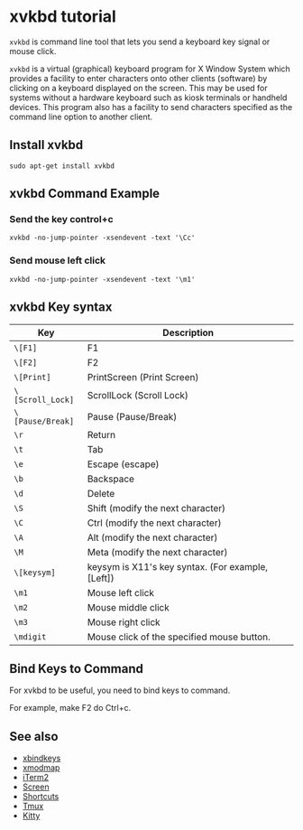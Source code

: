 # xvkbd tutorial

`xvkbd` is command line tool that lets you send a keyboard key signal or mouse click.

`xvkbd` is a virtual (graphical) keyboard program for X Window System which provides a facility to enter characters onto other clients (software) by clicking on a keyboard displayed on the screen. This may be used for systems without a hardware keyboard such as kiosk terminals or handheld devices. This program also has a facility to send characters specified as the command line option to another client.

## Install xvkbd
```shell
sudo apt-get install xvkbd
```

## xvkbd Command Example

### Send the key control+c

```shell
xvkbd -no-jump-pointer -xsendevent -text '\Cc'
```

### Send mouse left click

```shell
xvkbd -no-jump-pointer -xsendevent -text '\m1'
```

## xvkbd Key syntax

| **Key** | **Description** |
| --- | --- |
| `\[F1]` | F1 |
| `\[F2]` | F2 |
| `\[Print]` | PrintScreen (Print Screen) |
| `\[Scroll_Lock]` | ScrollLock (Scroll Lock) |
| `\[Pause/Break]` | Pause (Pause/Break) |
| `\r` | Return |
| `\t` | Tab |
| `\e` | Escape (escape) |
| `\b` | Backspace |
| `\d` | Delete |
| `\S` | Shift (modify the next character) |
| `\C` | Ctrl (modify the next character) |
| `\A` | Alt (modify the next character) |
| `\M` | Meta (modify the next character) |
| `\[keysym]` | keysym is X11's key syntax. (For example, \[Left]) |
| `\m1` | Mouse left click |
| `\m2` | Mouse middle click |
| `\m3` | Mouse right click |
| `\mdigit` | Mouse click of the specified mouse button. |

## Bind Keys to Command
For xvkbd to be useful, you need to bind keys to command.

For example, make F2 do Ctrl+c.

## See also

- [xbindkeys](xbindkeys.md)
- [xmodmap](xmodmap.md)
- [iTerm2](../terminal/iterm2.md)
- [Screen](../terminal/screen.md)
- [Shortcuts](shortcuts.md)
- [Tmux](../terminal/tmux.md)
- [Kitty](../terminal/kitty/kitty.md)
